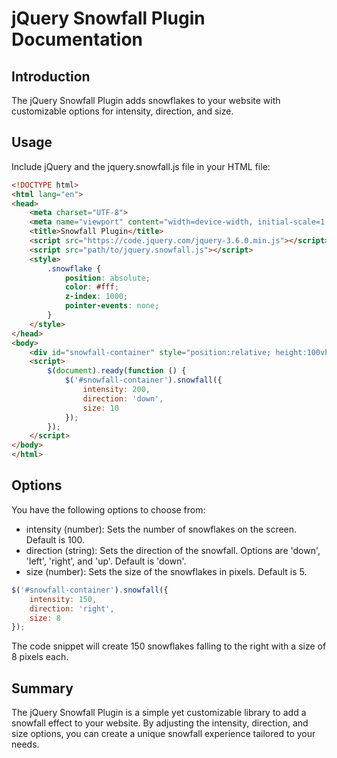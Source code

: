 # jQuery Snowfall Plugin Documentation 

## Introduction 
The jQuery Snowfall Plugin adds snowflakes to your website with customizable options for intensity, direction, and size.

## Usage 
Include jQuery and the jquery.snowfall.js file in your HTML file:

```html
<!DOCTYPE html>
<html lang="en">
<head>
    <meta charset="UTF-8">
    <meta name="viewport" content="width=device-width, initial-scale=1.0">
    <title>Snowfall Plugin</title>
    <script src="https://code.jquery.com/jquery-3.6.0.min.js"></script>
    <script src="path/to/jquery.snowfall.js"></script>
    <style>
        .snowflake {
            position: absolute;
            color: #fff;
            z-index: 1000;
            pointer-events: none;
        }
    </style>
</head>
<body>
    <div id="snowfall-container" style="position:relative; height:100vh; background:#000;"></div>
    <script>
        $(document).ready(function () {
            $('#snowfall-container').snowfall({
                intensity: 200,
                direction: 'down',
                size: 10
            });
        });
    </script>
</body>
</html>
```

## Options
You have the following options to choose from: 

* intensity (number): Sets the number of snowflakes on the screen. Default is 100.
* direction (string): Sets the direction of the snowfall. Options are 'down', 'left', 'right', and 'up'. Default is 'down'.
* size (number): Sets the size of the snowflakes in pixels. Default is 5.

```javascript
$('#snowfall-container').snowfall({
    intensity: 150,
    direction: 'right',
    size: 8
});
```

The code snippet will create 150 snowflakes falling to the right with a size of 8 pixels each.


## Summary 
The jQuery Snowfall Plugin is a simple yet customizable library to add a snowfall effect to your website. By adjusting the intensity, direction, and size options, you can create a unique snowfall experience tailored to your needs.
